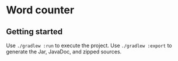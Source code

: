 # Word counter

## Getting started
Use `./gradlew :run` to execute the project.
Use `./gradlew :export` to generate the Jar, JavaDoc, and zipped sources.

